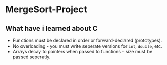 # MergeSort-Project

## What have i learned about C

- Functions must be declared in order or forward-declared (prototypes). 
- No overloading - you must write seperate versions for `int`, `double`, etc.
- Arrays decay to pointers when passed to functions - size must be passed seperatly.

